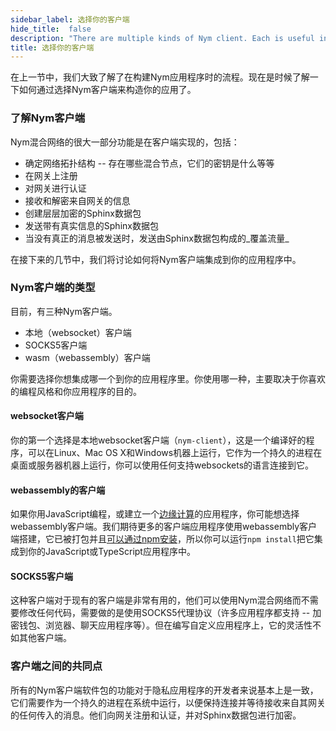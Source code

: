 ```yaml
---
sidebar_label: 选择你的客户端
hide_title:  false
description: "There are multiple kinds of Nym client. Each is useful in different situations. Here's how to choose."
title: 选择你的客户端
---
```


在上一节中，我们大致了解了在构建Nym应用程序时的流程。现在是时候了解一下如何通过选择Nym客户端来构造你的应用了。

### 了解Nym客户端

Nym混合网络的很大一部分功能是在客户端实现的，包括：

* 确定网络拓扑结构 -- 存在哪些混合节点，它们的密钥是什么等等
* 在网关上注册
* 对网关进行认证
* 接收和解密来自网关的信息
* 创建层层加密的Sphinx数据包
* 发送带有真实信息的Sphinx数据包
* 当没有真正的消息被发送时，发送由Sphinx数据包构成的_覆盖流量_

在接下来的几节中，我们将讨论如何将Nym客户端集成到你的应用程序中。

### Nym客户端的类型

目前，有三种Nym客户端。

- 本地（websocket）客户端
- SOCKS5客户端
- wasm（webassembly）客户端

你需要选择你想集成哪一个到你的应用程序里。你使用哪一种，主要取决于你喜欢的编程风格和你应用程序的目的。

#### websocket客户端

你的第一个选择是本地websocket客户端（`nym-client`），这是一个编译好的程序，可以在Linux、Mac OS X和Windows机器上运行，它作为一个持久的进程在桌面或服务器机器上运行，你可以使用任何支持websockets的语言连接到它。

#### webassembly的客户端

如果你用JavaScript编程，或建立一个[边缘计算](https://en.wikipedia.org/wiki/Edge_computing)的应用程序，你可能想选择webassembly客户端。我们期待更多的客户端应用程序使用webassembly客户端搭建，它已被打包并且[可以通过npm安装](https://www.npmjs.com/package/@nymproject/nym-client-wasm)，所以你可以运行`npm install`把它集成到你的JavaScript或TypeScript应用程序中。

#### SOCKS5客户端

这种客户端对于现有的客户端是非常有用的，他们可以使用Nym混合网络而不需要修改任何代码，需要做的是使用SOCKS5代理协议（许多应用程序都支持 -- 加密钱包、浏览器、聊天应用程序等）。但在编写自定义应用程序上，它的灵活性不如其他客户端。

### 客户端之间的共同点

所有的Nym客户端软件包的功能对于隐私应用程序的开发者来说基本上是一致，它们需要作为一个持久的进程在系统中运行，以便保持连接并等待接收来自其网关的任何传入的消息。他们向网关注册和认证，并对Sphinx数据包进行加密。
